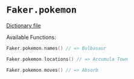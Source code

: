 # `Faker.pokemon`

[Dictionary file](../src/main/resources/locales/en/pokemon.yml)

Available Functions:  
```kotlin
Faker.pokemon.names() // => Bulbasaur

Faker.pokemon.locations() // => Accumula Town

Faker.pokemon.moves() // => Absorb
```
